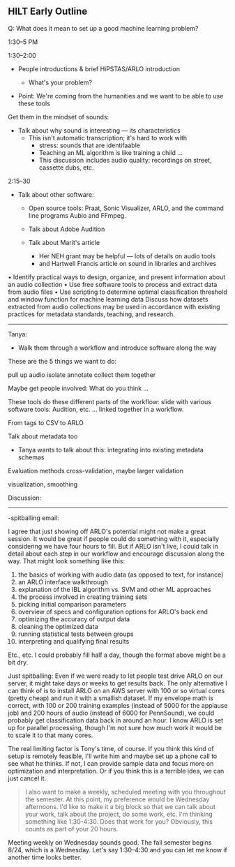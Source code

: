 ## HILT Early Outline

Q: What does it mean to set up a good machine learning problem?





1:30–5 PM


1:30–2:00
- People introductions & brief HiPSTAS/ARLO introduction
	- What's your problem?

- Point: We're coming from the humanities and we want to be able to use these tools


Get them in the mindset of sounds:

- Talk about why sound is interesting — its characteristics
	- This isn't automatic transcription; it's hard to work with
		- stress: sounds that are identifaable
		- Teaching an ML algorithm is like training a child ...
		- This discussion includes audio quality: recordings on street, cassette dubs, etc.




2:15–30
- Talk about other software: 
	- Open source tools:
		Praat, Sonic Visualizer, ARLO, and the command line programs Aubio and FFmpeg.
	- Talk about Adobe Audition


	- Talk about Marit's article
		- Her NEH grant may be helpful — lots of details on audio tools
		- and Hartwell Francis article on sound in libraries and archives



•   Identify practical ways to design, organize, and present information about an audio collection
•   Use free software tools to process and extract data from audio files
•   Use scripting to determine optimal classification threshold and window function for machine learning data
Discuss how datasets extracted from audio collections may be used in accordance with existing practices for metadata standards, teaching, and research. 




---- 
Tanya: 
- Walk them through a workflow
	and introduce software along the way


These are the 5 things we want to do:

pull up audio
isolate
annotate
collect them together

Maybe get people involved: What do you think  ...

These tools do these different parts of the workflow:
slide with various software tools: Audition, etc. ... linked together in a workflow.

From tags to CSV to ARLO


Talk about metadata too
- Tanya wants to talk about this: integrating into existing metadata schemas


Evaluation methods
cross-validation, maybe larger validation

visualization, smoothing



Discussion:








---- -
-spitballing email:


I agree that just showing off ARLO's potential might not make a great session. It would be great if people could do something with it, especially considering we have four hours to fill. But if ARLO isn't live, I could talk in detail about each step in our workflow and encourage discussion along the way. That might look something like this:

1. the basics of working with audio data (as opposed to text, for instance)
2. an ARLO interface walkthrough
3. explanation of the IBL algorithm vs. SVM and other ML approaches
4. the process involved in creating training sets
5. picking initial comparison parameters
6. overview of specs and configuration options for ARLO's back end
7. optimizing the accuracy of output data
8. cleaning the optimized data
9. running statistical tests between groups
10. interpreting and qualifying final results

Etc., etc. I could probably fill half a day, though the format above might be a bit dry.

Just spitballing: Even if we were ready to let people test drive ARLO on our server, it might take days or weeks to get results back. The only alternative I can think of is to install ARLO on an AWS server with 100 or so virtual cores (pretty cheap) and run it with a smallish dataset. If my envelope math is correct, with 100 or 200 training examples (instead of 5000 for the applause job) and 200 hours of audio (instead of 6000 for PennSound), we could probably get classification data back in around an hour. I know ARLO is set up for parallel processing, though I'm not sure how much work it would be to scale it to that many cores.

The real limiting factor is Tony's time, of course. If you think this kind of setup is remotely feasible, I'll write him and maybe set up a phone call to see what he thinks. If not, I can provide sample data and focus more on optimization and interpretation. Or if you think this is a terrible idea, we can just cancel it.

> I also want to make a weekly, scheduled meeting with you throughout the semester. At this point, my preference would be Wednesday afternoons. I'd like to make it a big block so that we can talk about your work, talk about the project, do some work, etc. I'm thinking something like 1:30-4:30. Does that work for you? Obviously, this counts as part of your 20 hours.

Meeting weekly on Wednesday sounds good. The fall semester begins 8/24, which is a Wednesday. Let's say 1:30–4:30 and you can let me know if another time looks better.
